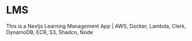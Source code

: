 # LMS
This is a Nextjs Learning Management App | AWS, Docker, Lambda, Clerk, DynamoDB, ECR, S3, Shadcn, Node
